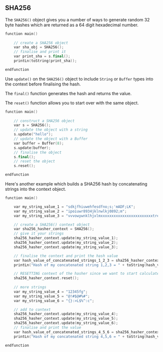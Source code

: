 <H2>SHA256</H2>

The `SHA256()` object gives you a number of ways to generate random 32 byte hashes which are returned as a 64 digit hexadecimal number.

``` c++
function main()
    
    // create a SHA256 object
    var sha_obj = SHA256();
    // finalise and print it
    var print_sha = s.final();
    printLn(toString(print_sha));

endfunction
```

Use `update()` on the `SHA256()` object to include `String` or `Buffer` types into the context before finalising the hash. 

The `final()` function generates the hash and returns the value. 

The `reset()` function allows you to start over with the same object.


``` c++
function main()
    
    // construct a SHA256 object
  	var s = SHA256();
  	// update the object with a string
  	s.update("hello");
  	// update the object with a Buffer
  	var buffer = Buffer(8);
  	s.update(buffer);
  	// finalise the object
  	s.final();
  	// reset the object
  	s.reset();

endfunction

```

Here's another example which builds a SHA256 hash by concatenating strings into the context object.

``` c++
function main()

    var my_string_value_1 = "sdkjfhiuwehfesdfno;s;'mADF;LK";
    var my_string_value_2 = "ipoiuwr8934jklnwlkj0892;m";
    var my_string_value_3 = "vvvowywnklhjxlmxxxxxxxxxxxxxxxxxxxxxxxxtreretrgy653wre6548";

    // create a SHA256() context object
    var sha256_hasher_context = SHA256();
    // give it your strings
    sha256_hasher_context.update(my_string_value_1);
    sha256_hasher_context.update(my_string_value_2);
    sha256_hasher_context.update(my_string_value_3);

    // finalise the context and print the hash value
    var hash_value_of_concatenated_strings_1_2_3 = sha256_hasher_context.final(); 
    printLn("Hash of my concatenated string 1,2,3 = " + toString(hash_value_of_concatenated_strings_1_2_3));

    // RESETTING context of the hasher since we want to start calculate hash from the scratch
    sha256_hasher_context.reset();
    
    // more strings
    var my_string_value_4 = "12345fg";
    var my_string_value_5 = "@!#$@#%#";
    var my_string_value_6 = "{}:>L$%^:c";

    // add to context
    sha256_hasher_context.update(my_string_value_4);
    sha256_hasher_context.update(my_string_value_5);
    sha256_hasher_context.update(my_string_value_6);
    // finalise and print the value
    var hash_value_of_concatenated_strings_4_5_6 = sha256_hasher_context.final();
    printLn("Hash of my concatenated string 4,5,6 = " + toString(hash_value_of_concatenated_strings_4_5_6));

endfunction
```

<br/>